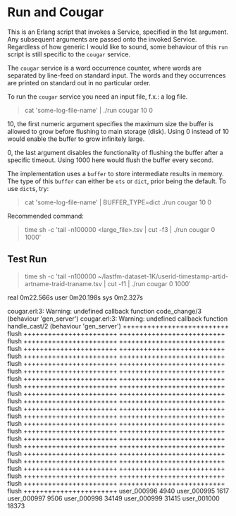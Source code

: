 # Run and Cougar

This is an Erlang script that invokes a Service, specified in the 1st argument.
Any subsequent arguments are passed onto the invoked Service.
Regardless of how generic I would like to sound,
some behaviour of this `run` script is still specific to the `cougar` service.

The `cougar` service is a word occurrence counter,
where words are separated by line-feed on standard input.
The words and they occurrences are printed on standard out in no particular order.

To run the `cougar` service you need an input file, f.x.: a log file.
> cat 'some-log-file-name' | ./run cougar 10 0

10, the first numeric argument specifies the maximum size the buffer is allowed to grow
before flushing to main storage (disk).
Using 0 instead of 10 would enable the buffer to grow infinitely large.

0, the last argument disables the functionality of flushing the buffer after a specific timeout.
Using 1000 here would flush the buffer every second.

The implementation uses a `buffer` to store intermediate results in memory.
The type of this `buffer` can either be `ets` or `dict`, prior being the default.
To use `dict`s, try:
> cat 'some-log-file-name' | BUFFER_TYPE=dict ./run cougar 10 0

Recommended command:
> time sh -c 'tail -n100000 <large_file>.tsv | cut -f3 | ./run cougar 0 1000'

## Test Run

> time sh -c 'tail -n100000 ~/lastfm-dataset-1K/userid-timestamp-artid-artname-traid-traname.tsv | cut -f1 | ./run cougar 0 1000'
 
real	0m22.566s 
user	0m20.198s 
sys     0m2.327s 
 
cougar.erl:3: Warning: undefined callback function code_change/3 (behaviour 'gen_server') 
cougar.erl:3: Warning: undefined callback function handle_cast/2 (behaviour 'gen_server') 
++++++++++++++++++++++++++ flush +++++++++++++++++++++++ 
++++++++++++++++++++++++++ flush +++++++++++++++++++++++ 
++++++++++++++++++++++++++ flush +++++++++++++++++++++++ 
++++++++++++++++++++++++++ flush +++++++++++++++++++++++ 
++++++++++++++++++++++++++ flush +++++++++++++++++++++++ 
++++++++++++++++++++++++++ flush +++++++++++++++++++++++ 
++++++++++++++++++++++++++ flush +++++++++++++++++++++++ 
++++++++++++++++++++++++++ flush +++++++++++++++++++++++ 
++++++++++++++++++++++++++ flush +++++++++++++++++++++++ 
++++++++++++++++++++++++++ flush +++++++++++++++++++++++ 
++++++++++++++++++++++++++ flush +++++++++++++++++++++++ 
++++++++++++++++++++++++++ flush +++++++++++++++++++++++ 
++++++++++++++++++++++++++ flush +++++++++++++++++++++++ 
++++++++++++++++++++++++++ flush +++++++++++++++++++++++ 
++++++++++++++++++++++++++ flush +++++++++++++++++++++++ 
++++++++++++++++++++++++++ flush +++++++++++++++++++++++ 
++++++++++++++++++++++++++ flush +++++++++++++++++++++++ 
++++++++++++++++++++++++++ flush +++++++++++++++++++++++ 
++++++++++++++++++++++++++ flush +++++++++++++++++++++++ 
++++++++++++++++++++++++++ flush +++++++++++++++++++++++ 
++++++++++++++++++++++++++ flush +++++++++++++++++++++++ 
++++++++++++++++++++++++++ flush +++++++++++++++++++++++ 
user_000996	4940 
user_000995	1617 
user_000997	9506 
user_000998	34149 
user_000999	31415 
user_001000	18373 

